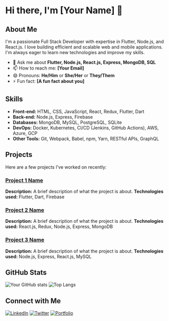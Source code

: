 # Hi there, I'm [Your Name] 👋

## About Me
I'm a passionate Full Stack Developer with expertise in Flutter, Node.js, and React.js. I love building efficient and scalable web and mobile applications. I'm always eager to learn new technologies and improve my skills.

- 💬 Ask me about **Flutter, Node.js, React.js, Express, MongoDB, SQL**
- 📫 How to reach me: **[Your Email]**
- 😄 Pronouns: **He/Him** or **She/Her** or **They/Them**
- ⚡ Fun fact: **[A fun fact about you]**

## Skills
- **Front-end:** HTML, CSS, JavaScript, React, Redux, Flutter, Dart
- **Back-end:** Node.js, Express, Firebase
- **Databases:** MongoDB, MySQL, PostgreSQL, SQLite
- **DevOps:** Docker, Kubernetes, CI/CD (Jenkins, GitHub Actions), AWS, Azure, GCP
- **Other Tools:** Git, Webpack, Babel, npm, Yarn, RESTful APIs, GraphQL

## Projects
Here are a few projects I've worked on recently:

### [Project 1 Name](link-to-project)
**Description:** A brief description of what the project is about.
**Technologies used:** Flutter, Dart, Firebase

### [Project 2 Name](link-to-project)
**Description:** A brief description of what the project is about.
**Technologies used:** React.js, Redux, Node.js, Express, MongoDB

### [Project 3 Name](link-to-project)
**Description:** A brief description of what the project is about.
**Technologies used:** Node.js, Express, React.js, MySQL

## GitHub Stats
![Your GitHub stats](https://github-readme-stats.vercel.app/api?username=your-github-username&show_icons=true&theme=radical)
![Top Langs](https://github-readme-stats.vercel.app/api/top-langs/?username=your-github-username&layout=compact&theme=radical)

## Connect with Me
[![LinkedIn](https://img.shields.io/badge/LinkedIn-blue?style=for-the-badge&logo=linkedin)](https://www.linkedin.com/in/your-linkedin-profile)
[![Twitter](https://img.shields.io/badge/Twitter-blue?style=for-the-badge&logo=twitter)](https://twitter.com/your-twitter-handle)
[![Portfolio](https://img.shields.io/badge/Portfolio-website?style=for-the-badge&logo=google-chrome)](https://your-portfolio.com)
